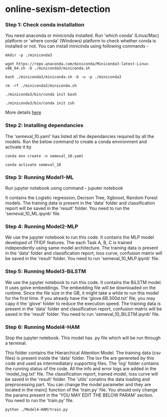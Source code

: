 # online-sexism-detection

### Step 1: Check conda installation

You need anaconda or miniconda installed. Run 'which conda' (Linux/Mac) platform or 'where conda' (Windows) platform to check whether conda is installed or not.
You can install minicinda using following commands -
```
mkdir -p ./miniconda3

wget https://repo.anaconda.com/miniconda/Miniconda3-latest-Linux-x86_64.sh -O ./miniconda3/miniconda.sh

bash ./miniconda3/miniconda.sh -b -u -p ./miniconda3

rm -rf ./miniconda3/miniconda.sh

./miniconda3/bin/conda init bash

./miniconda3/bin/conda init zsh
```

More details [here](https://docs.conda.io/en/latest/miniconda.html)

### Step 2: Installing dependancies

The 'semeval_10.yaml' has listed all the dependancies required by all the models. Run the below command to create a conda environment and activate it by
```
conda env create -n semeval_10.yaml

conda activate semeval_10
```
### Step 3: Running Model1-ML

Run jupyter notebook using command - juputer notebook

It contains the Logistic regression, Decison Tree, Xgboost, Random Forest models.
The training data is present in the 'data' folder and classification report will be saved in the 'result' folder.
You need to run the 'semeval_10_ML.ipynb' file.

### Step 4: Running Model2-MLP

We use the jupyter notebook to run this code. It contains the MLP model developed of TFIDF features. The each Task A, B, C is trained independently using same model architecture. 
The training data is present in the 'data' folder and classification report, loss curve, confusion matrix will be saved in the 'result' folder.
You need to run 'semeval_10_MLP.ipynb' file.

### Step 5: Running Model3-BiLSTM

We use the jupyter notebook to run this code. It contains the BiLSTM model. It uses golve embeddings. The embedding file will be downloaded on the runtime. Since the file size in the GB, it might take a while to
run this model for the first time. If you already have the 'glove.6B.300d.txt' file, you may capy it the 'glove' folder to reduce the execution speed.
The training data is present in the 'data' folder and classification report, confusion matrix will be saved in the 'result' folder.
You need to run 'semeval_10_BiLSTM.ipynb' file.

### Step 6: Running Model4-HAM

Stop the jupyter notebook. This model has .py file which will be run through a terminal.

This folder contains the Hierarchical Attention Model. The training data (csv files) is present inside the 'data' folder. The tsv file are genereted by this
code and used as intermediatary supporting files. 
The 'log' folder contains the running status of the code. All the info and error logs are added in the 'model_log.txt' file.
The classification report, trained model, loss curve will be saved in the 'result' folder.
The 'utils' conatins the data loading and preprocessing part.
You can change the model parameter and they are located in the main() function of the 'train.py' file. You should only change the params present in the
'YOU MAY EDIT THE BELOW PARAM' section.
You need to run the 'train.py' file.
```
python ./Model4-HAM/train.py
```
